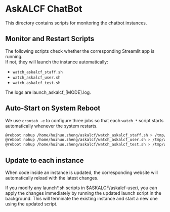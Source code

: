 # AskALCF ChatBot

This directory contains scripts for monitoring the chatbot instances.

## Monitor and Restart Scripts
The following scripts check whether the corresponding Streamlit app is running.  
If not, they will launch the instance automatically:

- `watch_askalcf_staff.sh`
- `watch_askalcf_user.sh`
- `watch_askalcf_test.sh`

The logs are launch_askalcf_[MODE].log. 

## Auto-Start on System Reboot
We use `crontab -e` to configure three jobs so that each `watch_*` script starts automatically whenever the system restarts.
```bash
@reboot nohup /home/huihuo.zheng/askalcf/watch_askalcf_staff.sh > /tmp/watch_askalcf_staff.log 2>&1 &
@reboot nohup /home/huihuo.zheng/askalcf/watch_askalcf_user.sh > /tmp/watch_askalcf_user.log 2>&1 &
@reboot nohup /home/huihuo.zheng/askalcf/watch_askalcf_test.sh > /tmp/watch_askalcf_test.log 2>&1 &
```

## Update to each instance

When code inside an instance is updated, the corresponding website will automatically reload with the latest changes.

If you modify any launch*.sh scripts in $ASKALCF/askalcf-user/, you can apply the changes immediately by running the updated launch script in the background. This will terminate the existing instance and start a new one using the updated script.
